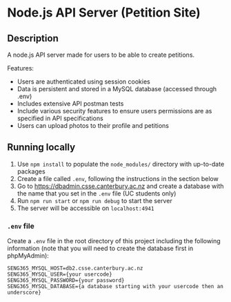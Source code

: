 # Node.js API Server (Petition Site)

## Description
A node.js API server made for users to be able to create petitions.

Features:
* Users are authenticated using session cookies
* Data is persistent and stored in a MySQL database (accessed through .env)
* Includes extensive API postman tests
* Include various security features to ensure users permissions are as specified in API specifications
* Users can upload photos to their profile and petitions

## Running locally

1. Use `npm install` to populate the `node_modules/` directory with up-to-date packages
2. Create a file called `.env`, following the instructions in the section below
3. Go to https://dbadmin.csse.canterbury.ac.nz and create a database with the name that you set in the `.env` file (UC students only)
2. Run `npm run start` or `npm run debug` to start the server
3. The server will be accessible on `localhost:4941`

### `.env` file

Create a `.env` file in the root directory of this project including the following information (note that you will need
to create the database first in phpMyAdmin):

```
SENG365_MYSQL_HOST=db2.csse.canterbury.ac.nz
SENG365_MYSQL_USER={your usercode}
SENG365_MYSQL_PASSWORD={your password}
SENG365_MYSQL_DATABASE={a database starting with your usercode then an underscore}
```